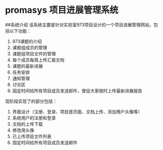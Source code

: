 # promasys 项目进展管理系统
##系统介绍
该系统主要是针对实验室973项目设计的一个项目进展管理网站，包括以下功能：<br>
1. 973课题的介绍<br>
2. 课题组成员的管理<br>
3. 课题组项目文件的管理<br>
4. 每个成员每周上传汇报文档<br>
5. 课题的最新进展<br>
6. 任务安排<br>
7. 通知管理<br>
8. 讨论区<br>
9. 固定时间给所有项目成员发送邮件，督促大家按时上传最新进展报告<br>

现阶段实现了的部分包括：<br>
1. 界面设计（注册、登录、项目首页面、文档上传、添加用户头像等）<br>
2. 系统用户的注册和登录<br>
3. 文档的上传下载<br>
4. 修改用头像<br>
5. 已上传项目文件列表<br>
6. 固定时间给所有项目成员发送邮件<br>
